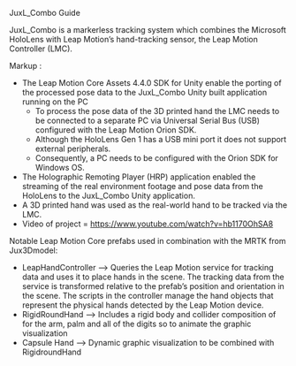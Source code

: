 JuxL_Combo Guide

JuxL_Combo is a markerless tracking system which combines the Microsoft HoloLens with Leap Motion’s hand-tracking sensor, the Leap Motion Controller (LMC). 

Markup :
* The Leap Motion Core Assets 4.4.0 SDK for Unity enable the porting of the processed pose data to the JuxL_Combo Unity built application running on the PC
  * To process the pose data of the 3D printed hand the LMC needs to be connected to a separate PC via Universal Serial Bus (USB) configured with the Leap Motion Orion SDK. 
  * Although the HoloLens Gen 1 has a USB mini port it does not support external peripherals. 
  * Consequently, a PC needs to be configured with the Orion SDK for Windows OS.
* The Holographic Remoting Player (HRP) application enabled the streaming of the real environment footage and pose data from the HoloLens to the JuxL_Combo Unity application.
* A 3D printed hand was used as the real-world hand to be tracked via the LMC. 
* Video of project = https://www.youtube.com/watch?v=hb1170OhSA8

Notable Leap Motion Core prefabs used in combination with the MRTK from Jux3Dmodel: 
* LeapHandController --> Queries the Leap Motion service for tracking data and uses it to place hands in the scene. The tracking data from the service is transformed relative to the prefab’s position and orientation in the scene. The scripts in the controller manage the hand objects that represent the physical hands detected by the Leap Motion device.
* RigidRoundHand	--> Includes a rigid body and collider composition of for the arm, palm and all of the digits so to animate the graphic visualization
* Capsule Hand	--> Dynamic graphic visualization to be combined with RigidroundHand
